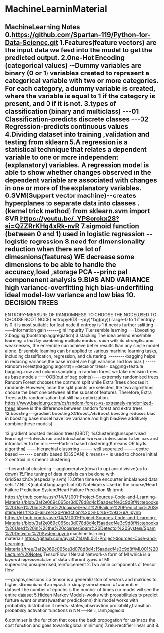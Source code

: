 # MachineLearninMaterial
MachineLearning Notes
0.https://github.com/Spartan-119/Python-for-Data-Science.git
1.Features(feature vectors) are the input data we feed into the model to get the predicted output.
2.One-Hot Encoding (categorical values)
--Dummy variables are binary (0 or 1) variables created to represent a categorical variable with two or more categories. For each category, a dummy variable is created, where the variable is equal to 1 if the category is present, and 0 if it is not.
3.types of classification (binary and multiclass)
---01 Classification-predicts discrete classes 
---02 Regression-predicts continuous values
4.Dividing dataset into training ,validation and testing
from sklearn
5.A regression is a statistical technique that relates a dependent variable to one or more independent (explanatory) variables. A regression model is able to show whether changes observed in the dependent variable are associated with changes in one or more of the explanatory variables.
6.SVM(Support vector machine)--creates hyperplanes to separate data into classes .(kernel trick method)
from sklearn.svm import SVR
https://youtu.be/_YPScrckx28?si=QZZRrKHq4xRk-nvR
7.sigmoid function (between 0 and 1) used in logistic regression
--logistic regression
8.need for dimensionality reduction
when there are lot of dimesnions(features) WE decrease some dimensions to be able to handle the accuracy,load ,storage
PCA --principal componenent analysis
9.BIAS AND VARIANCE 
high variance-overfitting
high bias-underfitiing
ideal model-low variance and low bias
10.  DECISION TREES 
------------
ENTROPY-MEASURE OF RANDOMNESS TO CHOOSE THE NODE(USED TO CHOOSE ROOT NODE)
entropyH(D)=-p(y)*log(p(y))
range-0 to 1
if entripy is 0 it is most suitable for leaf node 
if entropy is 1 it needs further splitting
------information gain
------gini impurity
11.ensemble learning ---1.boosting 2.bagging(bootstrap aggregiation) 3.stacking
The idea behind ensemble learning is that by combining multiple models, each with its strengths and weaknesses, the ensemble can achieve better results than any single model alone. Ensemble learning can be applied to various machine learning tasks, including classification, regression, and clustering.
---------bagging helps in reducing variance(the base model are high variance and low bias )
-----Random Forest(bagging algorith)==decision tress+ bagging+feature bagging+row and column sampling
in random forest we take decision trees as base models
----OOB(out of bag points)
----extremely randomised trees
Random Forest chooses the optimum split while Extra Trees chooses it randomly. However, once the split points are selected, the two algorithms choose the best one between all the subset of features. Therefore, Extra Trees adds randomization but still has optimization.
https://www.baeldung.com/cs/random-forest-vs-extremely-randomized-trees
above is the difference between random forest and extra trees
12.boosting---gradient boosting,XGBoost,AdaBoost
boosting reduces bias
in boosting base model have low variance and high bias9we additively combine these models)

13.gradient boosted decision trees(GBDT)
14.Clustering(unsupervised learning)
---Intercluster and intracluster
we want intercluster to be max and intracluster to be min
-----Partion based clustering(K means OR loyds algorithm)
-----hierarchial clustering
------ well seperated 
------centre based
------- density based (DBSCAN)
k means++ is used to choose initial 2 centroid in k means clustering

--hierarchial clustering --agglomeratve(down to up) and divisive(up to down)
15.Fine tuning of data models can be done with GridSearchCv(especially svm)
16.Often time we encounter imbalanced data sets
17.NLTK(natutal language tool kit)
Notebooks Used in the course/Heart Failure Prediction System/Heart Failure Prediction 📚.ipynb
https://github.com/ayush714/ML001-Project-Sources-Code-and-Learning-Materials/blob/3af2e069c065ce3d078d8d4c15aadedf4e3c9d8f/Notebooks%20Used%20in%20the%20course/Heart%20Failure%20Prediction%20System/Heart%20Failure%20Prediction%20%F0%9F%93%9A.ipynb
https://github.com/ayush714/ML001-Project-Sources-Code-and-Learning-Materials/blob/3af2e069c065ce3d078d8d4c15aadedf4e3c9d8f/Notebooks%20Used%20in%20the%20course/Spam%20Detector%20System/Spam%20Detector%20System.ipynb
machine learning materials:https://github.com/ayush714/ML001-Project-Sources-Code-and-Learning-Materials/tree/3af2e069c065ce3d078d8d4c15aadedf4e3c9d8f/ML001%20Lecture%20Notes
TensorFlow 
1.Neraul Network-a form of Ml which is a layered represenataion of data
different types of Ml-supervised,unsupervised,reinforcement
2.Two amin components of tensor flow

---graphs,sessions
3.a tensor is a generalizaton of vectors and matrices to higher dimesnions
4.an epoch is simply one streeam of our entire dataset.The number of epochs is the number of times our model will see the entire dataset
5.Hidden Markov Models-works with probabilituies to predict furture  event or state(weather predictiomn)
this model works with  probability distribution
it needs -states,obseravtion probability,transition probability
activation functions in NN
---Relu,Tanh,Sigmoid

6.optimizer is the function that does the back propogation for us(maps the cost function and goes towards global minimum)
7.relu-rectifier linear unit
8.
